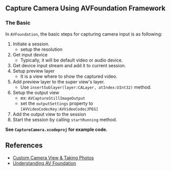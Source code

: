 ## Capture Camera Using AVFoundation Framework

### The Basic

In `AVFoundation`, the basic steps for capturing camera input is as following:

1. Initiate a session.
    - setup the resolution
2. Get input device
    - Typically, it will be default video or audio device.
3. Get device input stream and add it to current session.
4. Setup preview layer
    -  It is a view where to show the captured video.
5. Add preview layer to the super view's layer.
    - Use `insertSublayer(layer:CALayer, atIndex:UInt32)` method.
6. Setup the output view
    - ex: `AVCaptureStillImageOutput`
    - set the `outputSettings` property to `[AVVideoCodecKey:AVVideoCodecJPEG]`
7. Add the output view to the session
8. Start the session by calling `startRunning` method.

**See `CaptureCamera.xcodeproj` for example code.**

## References

- [Custom Camera View & Taking Photos](https://www.youtube.com/watch?v=Xv1FfqVy-KM)
- [Understanding AV Foundation](https://www.youtube.com/watch?v=mCiZW2xW4Ks)
